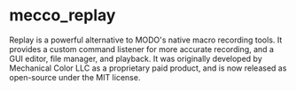 # mecco_replay

Replay is a powerful alternative to MODO's native macro recording tools. It provides a custom command listener for more accurate recording, and a GUI editor, file manager, and playback. It was originally developed by Mechanical Color LLC as a proprietary paid product, and is now released as open-source under the MIT license.
